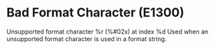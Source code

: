 # Bad Format Character (E1300)

Unsupported format character %r (%#02x) at index %d Used when an
unsupported format character is used in a format string.
